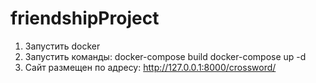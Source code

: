 # friendshipProject

1. Запустить docker
2. Запустить команды: docker-compose build
                      docker-compose up -d
3. Сайт размещен по адресу: http://127.0.0.1:8000/crossword/
